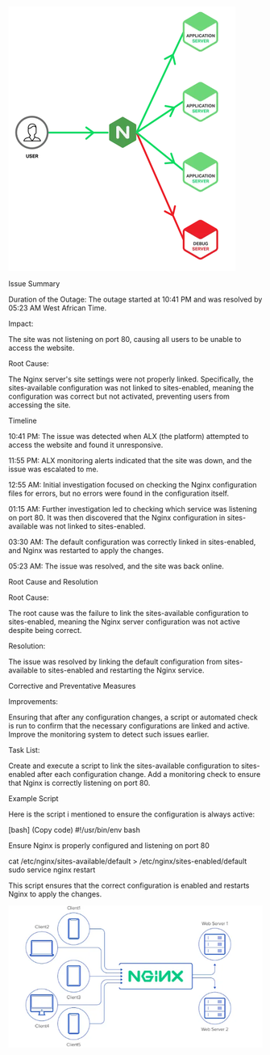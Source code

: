 
![Alt text](ngnix.webp?raw=true "NGNIX")

Issue Summary

Duration of the Outage: The outage started at 10:41 PM and was resolved by 05:23 AM West African Time.

Impact:

The site was not listening on port 80, causing all users to be unable to access the website.

Root Cause:

The Nginx server's site settings were not properly linked. Specifically, the sites-available configuration was not linked to sites-enabled, meaning the configuration was correct but not activated, preventing users from accessing the site.

Timeline

10:41 PM: The issue was detected when ALX (the platform) attempted to access the website and found it unresponsive.

11:55 PM: ALX monitoring alerts indicated that the site was down, and the issue was escalated to me.

12:55 AM: Initial investigation focused on checking the Nginx configuration files for errors, but no errors were found in the configuration itself.

01:15 AM: Further investigation led to checking which service was listening on port 80. It was then discovered that the Nginx configuration in sites-available was not linked to sites-enabled.

03:30 AM: The default configuration was correctly linked in sites-enabled, and Nginx was restarted to apply the changes.

05:23 AM: The issue was resolved, and the site was back online.

Root Cause and Resolution

Root Cause:

The root cause was the failure to link the sites-available configuration to sites-enabled, meaning the Nginx server configuration was not active despite being correct.

Resolution:

The issue was resolved by linking the default configuration from sites-available to sites-enabled and restarting the Nginx service.

Corrective and Preventative Measures

Improvements:

Ensuring that after any configuration changes, a script or automated check is run to confirm that the necessary configurations are linked and active. Improve the monitoring system to detect such issues earlier.

Task List:

Create and execute a script to link the sites-available configuration to sites-enabled after each configuration change. Add a monitoring check to ensure that Nginx is correctly listening on port 80.

Example Script

Here is the script i mentioned to ensure the configuration is always active:

[bash] (Copy code) #!/usr/bin/env bash

Ensure Nginx is properly configured and listening on port 80

cat /etc/nginx/sites-available/default > /etc/nginx/sites-enabled/default sudo service nginx restart

This script ensures that the correct configuration is enabled and restarts Nginx to apply the changes.

![Alt text](ngnix2.webp?raw=true "NGNIX 2")
